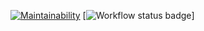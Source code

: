 [![Maintainability](https://api.codeclimate.com/v1/badges/a99a88d28ad37a79dbf6/maintainability)](https://codeclimate.com/github/codeclimate/codeclimate/maintainability)
[![Workflow status badge](https://github.com/actions/frontend-project-lvl1/workflows/.github/workflows/linter.yml/badge.svg)]
